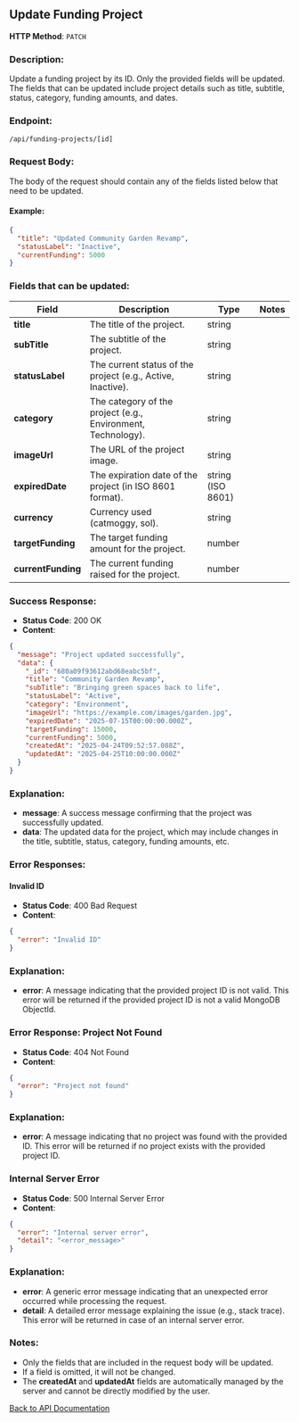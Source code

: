 ## Update Funding Project

**HTTP Method**: `PATCH`

### Description:

Update a funding project by its ID. Only the provided fields will be updated. The fields that can be updated include project details such as title, subtitle, status, category, funding amounts, and dates.

### Endpoint:

`/api/funding-projects/[id]`

### Request Body:

The body of the request should contain any of the fields listed below that need to be updated.

#### Example:

```json
{
  "title": "Updated Community Garden Revamp",
  "statusLabel": "Inactive",
  "currentFunding": 5000
}
```

### Fields that can be updated:

| Field              | Description                                                  | Type              | Notes |
| ------------------ | ------------------------------------------------------------ | ----------------- | ----- |
| **title**          | The title of the project.                                    | string            |       |
| **subTitle**       | The subtitle of the project.                                 | string            |       |
| **statusLabel**    | The current status of the project (e.g., Active, Inactive).  | string            |       |
| **category**       | The category of the project (e.g., Environment, Technology). | string            |       |
| **imageUrl**       | The URL of the project image.                                | string            |       |
| **expiredDate**    | The expiration date of the project (in ISO 8601 format).     | string (ISO 8601) |       |
| **currency**       | Currency used (catmoggy, sol).                               | string            |       |
| **targetFunding**  | The target funding amount for the project.                   | number            |       |
| **currentFunding** | The current funding raised for the project.                  | number            |       |

### Success Response:

- **Status Code**: 200 OK
- **Content**:

```json
{
  "message": "Project updated successfully",
  "data": {
    "_id": "680a09f93612abd68eabc5bf",
    "title": "Community Garden Revamp",
    "subTitle": "Bringing green spaces back to life",
    "statusLabel": "Active",
    "category": "Environment",
    "imageUrl": "https://example.com/images/garden.jpg",
    "expiredDate": "2025-07-15T00:00:00.000Z",
    "targetFunding": 15000,
    "currentFunding": 5000,
    "createdAt": "2025-04-24T09:52:57.088Z",
    "updatedAt": "2025-04-25T10:00:00.000Z"
  }
}
```

### Explanation:

- **message**: A success message confirming that the project was successfully updated.
- **data**: The updated data for the project, which may include changes in the title, subtitle, status, category, funding amounts, etc.

### Error Responses:

#### Invalid ID

- **Status Code**: 400 Bad Request
- **Content**:

```json
{
  "error": "Invalid ID"
}
```

### Explanation:

- **error**: A message indicating that the provided project ID is not valid. This error will be returned if the provided project ID is not a valid MongoDB ObjectId.

### Error Response: Project Not Found

- **Status Code**: 404 Not Found
- **Content**:

```json
{
  "error": "Project not found"
}
```

### Explanation:

- **error**: A message indicating that no project was found with the provided ID. This error will be returned if no project exists with the provided project ID.

### Internal Server Error

- **Status Code**: 500 Internal Server Error
- **Content**:

```json
{
  "error": "Internal server error",
  "detail": "<error_message>"
}
```

### Explanation:

- **error**: A generic error message indicating that an unexpected error occurred while processing the request.
- **detail**: A detailed error message explaining the issue (e.g., stack trace). This error will be returned in case of an internal server error.

### Notes:

- Only the fields that are included in the request body will be updated.
- If a field is omitted, it will not be changed.
- The **createdAt** and **updatedAt** fields are automatically managed by the server and cannot be directly modified by the user.

[Back to API Documentation](../README.md#api-documentation)
